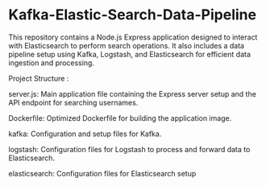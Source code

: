 # Kafka-Elastic-Search-Data-Pipeline
This repository contains a Node.js Express application designed to interact with Elasticsearch to perform search operations. It also includes a data pipeline setup using Kafka, Logstash, and Elasticsearch for efficient data ingestion and processing.

Project Structure :

server.js: Main application file containing the Express server setup and the API endpoint for searching usernames.

Dockerfile: Optimized Dockerfile for building the application image.

kafka: Configuration and setup files for Kafka.

logstash: Configuration files for Logstash to process and forward data to Elasticsearch.

elasticsearch: Configuration files for Elasticsearch setup
